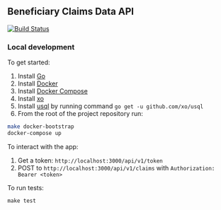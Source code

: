 ## Beneficiary Claims Data API

[![Build Status](https://travis-ci.org/CMSgov/bcda-app.svg?branch=master)](https://travis-ci.org/CMSgov/bcda-app)

### Local development

To get started:

1. Install [Go](https://golang.org/doc/install)
2. Install [Docker](https://docs.docker.com/install/)
3. Install [Docker Compose](https://docs.docker.com/compose/install/)
4. Install [xo](https://github.com/xo/xo)
5. Install [usql](https://github.com/xo/usql) by running command ``` go get -u github.com/xo/usql ```
6. From the root of the project repository run:

```sh
make docker-bootstrap
docker-compose up
```

To interact with the app:
1) Get a token: `http://localhost:3000/api/v1/token`
2) POST to `http://localhost:3000/api/v1/claims` with `Authorization: Bearer <token>`


To run tests:
```
make test
```
